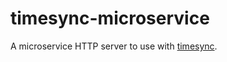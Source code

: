 # timesync-microservice
A microservice HTTP server to use with [timesync](https://github.com/enmasseio/timesync).
